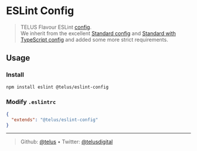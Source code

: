 # ESLint Config

> TELUS Flavour ESLint [config][shared-config].  
> We inherit from the excellent [Standard config][eslint-config-standard] and
> [Standard with TypeScript config][eslint-config-standard-ts] and added some
> more strict requirements.

## Usage

### Install

```bash
npm install eslint @telus/eslint-config
```

### Modify `.eslintrc`

```json
{
  "extends": "@telus/eslint-config"
}
```

---

> Github: [@telus](https://github.com/telus) &bull;
> Twitter: [@telusdigital](https://twitter.com/telusdigital)

[npm-url]: https://www.npmjs.com/package/@telus/eslint-config
[npm-image]: https://img.shields.io/npm/v/@telus/eslint-config.svg?style=for-the-badge&logo=npm
[eslint-config-standard]: https://github.com/standard/eslint-config-standard
[eslint-config-standard-ts]: https://github.com/mightyiam/eslint-config-standard-with-typescript
[shared-config]: https://eslint.org/docs/latest/extend/shareable-configs
